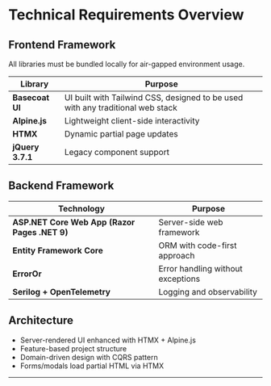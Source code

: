 # Technical Requirements Overview

## Frontend Framework

All libraries must be bundled locally for air-gapped environment usage.

| Library | Purpose |
|---------|---------|
| **Basecoat UI** | UI built with Tailwind CSS, designed to be used with any traditional web stack |
| **Alpine.js** | Lightweight client-side interactivity |
| **HTMX** | Dynamic partial page updates |
| **jQuery 3.7.1** | Legacy component support |

## Backend Framework

| Technology | Purpose |
|------------|---------|
| **ASP.NET Core Web App (Razor Pages .NET 9)** | Server-side web framework |
| **Entity Framework Core** | ORM with code-first approach |
| **ErrorOr** | Error handling without exceptions |
| **Serilog + OpenTelemetry** | Logging and observability |

## Architecture

- Server-rendered UI enhanced with HTMX + Alpine.js
- Feature-based project structure
- Domain-driven design with CQRS pattern
- Forms/modals load partial HTML via HTMX

---

